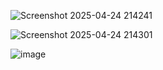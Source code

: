 ![Screenshot 2025-04-24 214241](https://github.com/user-attachments/assets/5f146268-b31d-43c6-aa9b-cc7c6d9fe892)


![Screenshot 2025-04-24 214301](https://github.com/user-attachments/assets/33815697-c739-421a-b7b3-297e326cdf82)

![image](https://github.com/user-attachments/assets/4fb8ca21-0dee-4691-863f-773210cac497)

